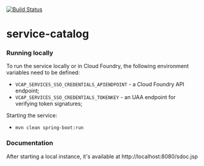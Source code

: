 [![Build Status](https://travis-ci.org/trustedanalytics/service-catalog.svg?branch=master)](https://travis-ci.org/trustedanalytics/service-catalog)

service-catalog
===============

### Running locally
To run the service locally or in Cloud Foundry, the following environment variables need to be defined:

* `VCAP_SERVICES_SSO_CREDENTIALS_APIENDPOINT` - a Cloud Foundry API endpoint;
* `VCAP_SERVICES_SSO_CREDENTIALS_TOKENKEY` - an UAA endpoint for verifying token signatures;

Starting the service:

* `mvn clean spring-boot:run`

### Documentation
After starting a local instance, it's available at http://localhost:8080/sdoc.jsp
